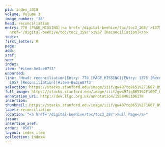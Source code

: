 ```yaml
---
pid: index_3318
volume: Volume 3
image_number: '38'
head: reconciliation
entry: 770 [PAGE_MISSING]|<a href='/digital-beehive/toc/toc2_268/'>1375 [Reconciliation]</a>|<a
  href='/digital-beehive/toc/toc2_359/'>1957 [Reconciliation]</a>
topic: 
first_letter: R
page: 
add: 
xref: 
see: 
index: 
item: "#item-8e3ce07f3"
unparsed: 
line: 'Head: reconciliation|Entry: 770 [PAGE_MISSING]|ENtry: 1375 [Reconciliation]|Entry:
  1957 [Reconciliation]|#item-8e3ce07f3'
selection: https://stacks.stanford.edu/image/iiif/gw497tq8651%2F1607_0981/1821,3315,735,215/full/0/default.jpg
full_image: https://stacks.stanford.edu/image/iiif/gw497tq8651%2F1607_0981/full/full/0/default.jpg
annotation_uri: http://dev.llgc.org.uk/annotation/1558462106178
insertion: 
thumbnail: https://stacks.stanford.edu/image/iiif/gw497tq8651%2F1607_0981/1821,3315,735,215/150,/0/default.jpg
label: reconciliation
location: "<a href='/digital-beehive/toc/toc3_38/'>Full Page</a>"
issue: 
insertion_xref: 
order: '0567'
layout: index_item
collection: index4
---
```

